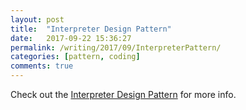 ```yaml
---
layout: post
title:  "Interpreter Design Pattern"
date:   2017-09-22 15:36:27
permalink: /writing/2017/09/InterpreterPattern/
categories: [pattern, coding]
comments: true
---
```


Check out the [Interpreter Design Pattern][interpreterPattern] for more info.

[interpreterPattern]:  http://wiki.c2.com/?InterpreterPattern
